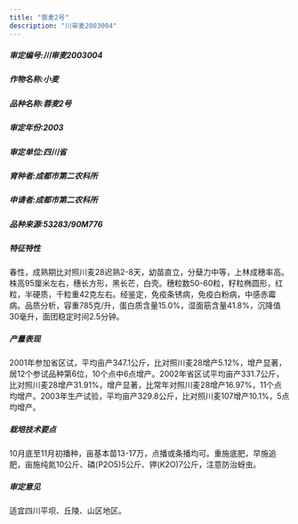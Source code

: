 ```yaml
---
title: "蓉麦2号"
description: "川审麦2003004"
---
```

##### 审定编号:川审麦2003004

##### 作物名称:小麦

##### 品种名称:蓉麦2号

##### 审定年份:2003

##### 审定单位:四川省

##### 育种者:成都市第二农科所

##### 申请者:成都市第二农科所

##### 品种来源:53283/90M776

##### 特征特性
春性，成熟期比对照川麦28迟熟2-8天，幼苗直立，分蘖力中等，上林成穗率高。株高95厘米左右，穗长方形，黑长芒，白壳。穗粒数50-60粒，籽粒椭圆形，红粒，半硬质，千粒重42克左右。经鉴定，免疫条锈病，免疫白粉病，中感赤霉病。品质分析，容重785克/升，蛋白质含量15.0%，湿面筋含量41.8%，沉降值30毫升，面团稳定时间2.5分钟。

##### 产量表现
2001年参加省区试，平均亩产347.1公斤，比对照川麦28增产5.12%，增产显著，居12个参试品种第6位，10个点中6点增产。2002年省区试平均亩产331.7公斤，比对照川麦28增产31.91%，增产显著，比常年对照川麦28增产16.97%，11个点均增产。2003年生产试验，平均亩产329.8公斤，比对照川麦107增产10.1%，5点均增产。

##### 栽培技术要点
10月底至11月初播种，亩基本苗13-17万，点播或条播均可。重施底肥，早施追肥，亩施纯氮10公斤、磷(P2O5)5公斤、钾(K2O)7公斤，注意防治蚜虫。

##### 审定意见
适宜四川平坝、丘陵、山区地区。
